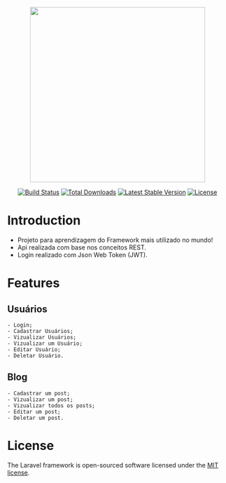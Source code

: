 <p align="center"><a href="https://laravel.com" target="_blank"><img src="https://raw.githubusercontent.com/laravel/art/master/logo-lockup/5%20SVG/2%20CMYK/1%20Full%20Color/laravel-logolockup-cmyk-red.svg" width="400"></a></p>

<p align="center">
<a href="https://travis-ci.org/laravel/framework"><img src="https://travis-ci.org/laravel/framework.svg" alt="Build Status"></a>
<a href="https://packagist.org/packages/laravel/framework"><img src="https://img.shields.io/packagist/dt/laravel/framework" alt="Total Downloads"></a>
<a href="https://packagist.org/packages/laravel/framework"><img src="https://img.shields.io/packagist/v/laravel/framework" alt="Latest Stable Version"></a>
<a href="https://packagist.org/packages/laravel/framework"><img src="https://img.shields.io/packagist/l/laravel/framework" alt="License"></a>
</p>

# Introduction
- Projeto para aprendizagem do Framework mais utilizado no mundo! 
- Api realizada com base nos conceitos REST. 
- Login realizado com Json Web Token (JWT).

# Features
   ## Usuários 
    - Login;
    - Cadastrar Usuários;
    - Vizualizar Usuários;
    - Vizualizar um Usuário;
    - Editar Usuário; 
    - Deletar Usuário.
    
   ## Blog
    - Cadastrar um post;
    - Vizualizar um post;
    - Vizualizar todos os posts;
    - Editar um post; 
    - Deletar um post.
# License

The Laravel framework is open-sourced software licensed under the [MIT license](https://opensource.org/licenses/MIT).
